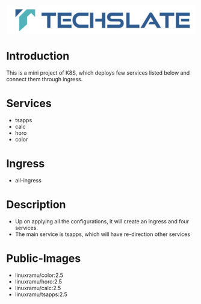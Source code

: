 ![TechSlate](../../../global/images/ts.png)

# Introduction
This is a mini project of K8S, which deploys few services listed below and connect them through ingress.

# Services
- tsapps
- calc
- horo
- color

# Ingress
- all-ingress

# Description
- Up on applying all the configurations, it will create an ingress and four services.
- The main service is tsapps, which will have re-direction other services

# Public-Images
- linuxramu/color:2.5
- linuxramu/horo:2.5
- linuxramu/calc:2.5
- linuxramu/tsapps:2.5